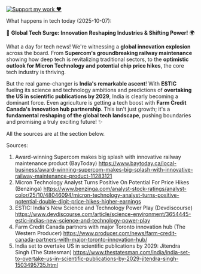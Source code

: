 [![Support my work ❤️](https://img.shields.io/badge/Support%20my%20work%20❤️-orange?style=for-the-badge&logo=patreon&logoColor=white)](https://www.patreon.com/c/evertonics)

What happens in tech today (2025-10-07):

🚀 **Global Tech Surge: Innovation Reshaping Industries & Shifting Power!** 🌍

What a day for tech news! We're witnessing a **global innovation explosion** across the board. From **Supercom's groundbreaking railway maintenance** showing how deep tech is revitalizing traditional sectors, to the **optimistic outlook for Micron Technology and potential chip price hikes**, the core tech industry is thriving.

But the real game-changer is **India's remarkable ascent**! With **ESTIC** fueling its science and technology ambitions and predictions of **overtaking the US in scientific publications by 2029**, India is clearly becoming a dominant force. Even agriculture is getting a tech boost with **Farm Credit Canada's innovation hub partnership**. This isn't just growth; it's a **fundamental reshaping of the global tech landscape**, pushing boundaries and promising a truly exciting future! ✨

All the sources are at the section below.

Sources:
1. Award-winning Supercom makes big splash with innovative railway maintenance product (BayToday)
   https://www.baytoday.ca/local-business/award-winning-supercom-makes-big-splash-with-innovative-railway-maintenance-product-11283121
2. Micron Technology Analyst Turns Positive On Potential For Price Hikes (Benzinga)
   https://www.benzinga.com/analyst-stock-ratings/analyst-color/25/10/48046094/micron-technology-analyst-turns-positive-potential-double-digit-price-hikes-higher-earnings
3. ESTIC: India's New Science and Technology Power Play (Devdiscourse)
   https://www.devdiscourse.com/article/science-environment/3654445-estic-indias-new-science-and-technology-power-play
4. Farm Credit Canada partners with major Toronto innovation hub (The Western Producer)
   https://www.producer.com/news/farm-credit-canada-partners-with-major-toronto-innovation-hub/
5. India set to overtake US in scientific publications by 2029: Jitendra Singh (The Statesman)
   https://www.thestatesman.com/india/india-set-to-overtake-us-in-scientific-publications-by-2029-jitendra-singh-1503495735.html
